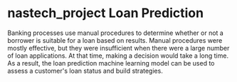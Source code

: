 # nastech_project Loan Prediction
Banking processes use manual procedures to determine whether or not a borrower is suitable for a loan based on results. Manual procedures were mostly effective, but they were insufficient when there were a large number of loan applications. At that time, making a decision would take a long time. 
As a result, the loan prediction machine learning model can be used to assess a customer's loan status and build strategies.
